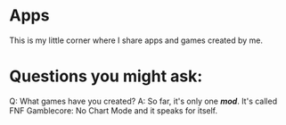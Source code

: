 # Apps
This is my little corner where I share apps and games created by me.

# Questions you might ask:
Q: What games have you created?
A: So far, it's only one ***mod***. It's called FNF Gamblecore: No Chart Mode and it speaks for itself.
